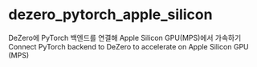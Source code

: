 # dezero_pytorch_apple_silicon
DeZero에 PyTorch 백엔드를 연결해 Apple Silicon GPU(MPS)에서 가속하기
Connect PyTorch backend to DeZero to accelerate on Apple Silicon GPU (MPS)
